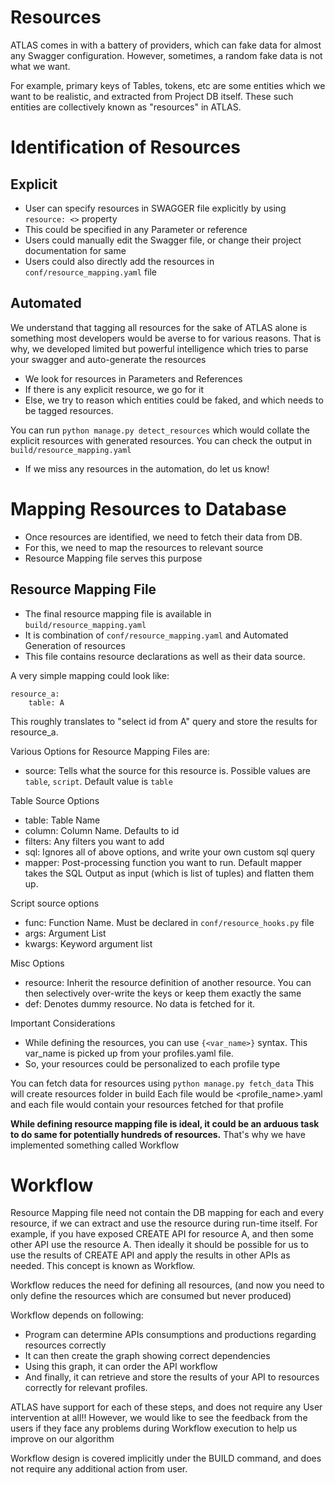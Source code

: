 Resources
======

ATLAS comes in with a battery of providers, which can fake data for almost any Swagger configuration.
However, sometimes, a random fake data is not what we want.

For example, primary keys of Tables, tokens, etc are some entities which we want to be realistic, and extracted from Project DB itself.
These such entities are collectively known as "resources" in ATLAS.


Identification of Resources
========

Explicit
------
- User can specify resources in SWAGGER file explicitly by using `resource: <>` property
- This could be specified in any Parameter or reference
- Users could manually edit the Swagger file, or change their project documentation for same
- Users could also directly add the resources in `conf/resource_mapping.yaml` file

Automated
-----
We understand that tagging all resources for the sake of ATLAS alone is something most developers would be averse to for various reasons.
That is why, we developed limited but powerful intelligence which tries to parse your swagger and auto-generate the resources
- We look for resources in Parameters and References
- If there is any explicit resource, we go for it
- Else, we try to reason which entities could be faked, and which needs to be tagged resources.

You can run `python manage.py detect_resources` which would collate the explicit resources with generated resources.
You can check the output in `build/resource_mapping.yaml`
- If we miss any resources in the automation, do let us know!


Mapping Resources to Database
========

- Once resources are identified, we need to fetch their data from DB.
- For this, we need to map the resources to relevant source
- Resource Mapping file serves this purpose

Resource Mapping File
------
- The final resource mapping file is available in `build/resource_mapping.yaml`
- It is combination of `conf/resource_mapping.yaml` and Automated Generation of resources
- This file contains resource declarations as well as their data source.

A very simple mapping could look like:
```
resource_a:
    table: A
```
This roughly translates to "select id from A" query and store the results for resource_a.


Various Options for Resource Mapping Files are:
- source: Tells what the source for this resource is. Possible values are `table`, `script`. Default value is `table`

Table Source Options
- table: Table Name
- column: Column Name. Defaults to id
- filters: Any filters you want to add
- sql: Ignores all of above options, and write your own custom sql query
- mapper: Post-processing function you want to run. Default mapper takes the SQL Output as input (which is list of tuples) and flatten them up.


Script source options
- func: Function Name. Must be declared in `conf/resource_hooks.py` file
- args: Argument List
- kwargs: Keyword argument list


Misc Options
- resource: Inherit the resource definition of another resource. You can then selectively over-write the keys or keep them exactly the same
- def: Denotes dummy resource. No data is fetched for it.


Important Considerations
- While defining the resources, you can use `{<var_name>}` syntax. This var_name is picked up from your profiles.yaml file.
- So, your resources could be personalized to each profile type

You can fetch data for resources using `python manage.py fetch_data`
This will create resources folder in build
Each file would be <profile_name>.yaml and each file would contain your resources fetched for that profile

**While defining resource mapping file is ideal, it could be an arduous task to do same for potentially hundreds of resources.**
That's why we have implemented something called Workflow


Workflow
=======
Resource Mapping file need not contain the DB mapping for each and every resource, if we can extract and use the resource during run-time itself.
For example, if you have exposed CREATE API for resource A, and then some other API use the resource A.
Then ideally it should be possible for us to use the results of CREATE API and apply the results in other APIs as needed.
This concept is known as Workflow.

Workflow reduces the need for defining all resources, (and now you need to only define the resources which are consumed but never produced)

Workflow depends on following:
- Program can determine APIs consumptions and productions regarding resources correctly
- It can then create the graph showing correct dependencies
- Using this graph, it can order the API workflow
- And finally, it can retrieve and store the results of your API to resources correctly for relevant profiles.

ATLAS have support for each of these steps, and does not require any User intervention at all!!
However, we would like to see the feedback from the users if they face any problems during Workflow execution to help us improve on our algorithm

Workflow design is covered implicitly under the BUILD command, and does not require any additional action from user.
